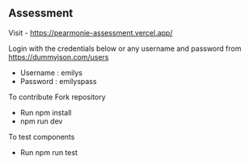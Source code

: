 ## Assessment

Visit - https://pearmonie-assessment.vercel.app/

Login with the credentials below or any username and password from https://dummyjson.com/users

- Username : emilys
- Password : emilyspass

To contribute
Fork repository

- Run npm install
- npm run dev

To test components

- Run npm run test
